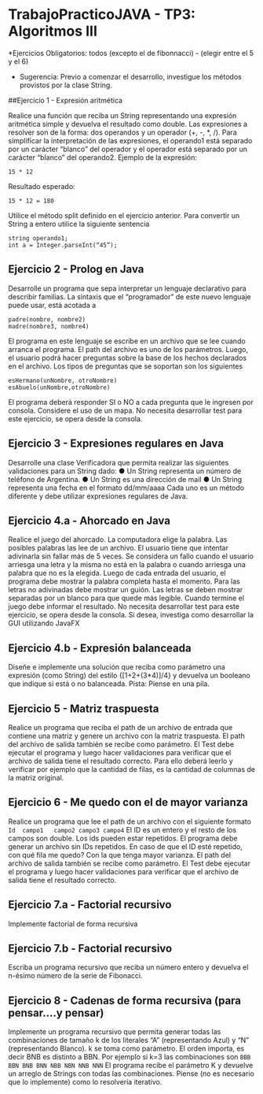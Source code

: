 # TrabajoPracticoJAVA - TP3: Algoritmos III

*Ejercicios Obligatorios: todos (excepto el de fibonnacci) - (elegir entre el 5 y el 6)

* Sugerencia:  Previo a comenzar el desarrollo, investigue los métodos provistos por la clase String.

##Ejercicio 1 - Expresión aritmética

Realice una función que reciba un String representando una expresión aritmética simple y devuelva el resultado como double.
Las expresiones a resolver son de la forma: dos operandos y un operador (+, -, *, /). Para simplificar la interpretación de las expresiones, el operando1 está separado por un carácter “blanco” del operador y el operador está separado por un carácter “blanco” del operando2.
Ejemplo de la expresión:
```
15 * 12
```
Resultado esperado:
```
15 * 12 = 180
```
Utilice el método split definido en el ejercicio anterior. Para convertir un String a entero utilice la siguiente sentencia

```
string operando1;
int a = Integer.parseInt(“45”);
```

## Ejercicio 2 - Prolog en Java
Desarrolle un programa que sepa interpretar un lenguaje declarativo para describir familias.
La sintaxis que el “programador” de este nuevo lenguaje puede usar, está acotada a
```
padre(nombre, nombre2)
madre(nombre3, nombre4)
```
El programa en este lenguaje se escribe en un archivo que se lee cuando arranca el programa. El path del archivo es uno de los parámetros.
Luego, el usuario podrá hacer preguntas sobre la base de los hechos declarados en el archivo. Los tipos de preguntas que se soportan son los siguientes
```
esHermano(unNombre, otroNombre)
esAbuelo(unNombre,otroNombre)
```
El programa deberá responder SI o NO a cada pregunta que le ingresen por consola.
Considere el uso de un mapa.
No necesita desarrollar test para este ejercicio, se opera desde la consola.


## Ejercicio 3 - Expresiones regulares en Java

Desarrolle una clase Verificadora que permita realizar las siguientes validaciones para un String dado:
●	Un String representa un número de teléfono de Argentina.
●	Un String es una dirección de mail
●	Un String representa una fecha en el formato dd/mm/aaaa
Cada uno es un método diferente y debe utilizar expresiones regulares de Java.


## Ejercicio 4.a - Ahorcado en Java

Realice el juego del ahorcado. La computadora elige la palabra. Las posibles palabras las lee de un archivo. El usuario tiene que intentar adivinarla sin fallar más de 5 veces.
Se considera un fallo cuando el usuario arriesga una letra y la misma no está en la palabra o cuando arriesga una palabra que no es la elegida.
Luego de cada entrada del usuario, el programa debe mostrar la palabra completa hasta el momento. Para las letras no adivinadas debe mostrar un guión. Las letras se deben mostrar separadas por un blanco para que quede más legible. Cuando termine el juego debe informar el resultado.
No necesita desarrollar test para este ejercicio, se opera desde la consola. Si desea, investiga como desarrollar la GUI utilizando JavaFX


## Ejercicio 4.b - Expresión balanceada

Diseñe e implemente una solución que reciba como parámetro una expresión (como String)  del estilo {[1+2+(3*4)]/4} y devuelva un booleano que indique si está o no balanceada.
Pista: Piense en una pila.


## Ejercicio 5 - Matriz traspuesta
Realice un programa que reciba el path de un archivo de entrada que contiene una matriz y genere un archivo con la matriz traspuesta. El path del archivo de salida también se recibe como parámetro.
El Test debe ejecutar el programa y luego hacer validaciones para verificar que el archivo de salida tiene el resultado correcto. Para ello deberá leerlo y verificar por ejemplo que la cantidad de filas, es la cantidad de columnas de la matriz original.


## Ejercicio 6 - Me quedo con el de mayor varianza
Realice un programa que lee el path de un archivo con el siguiente formato
	```
	Id	campo1	 campo2 campo3 campo4
	```
El ID es un entero y el resto de los campos son double. Los ids pueden estar repetidos. El programa debe generar un archivo sin IDs repetidos.  En caso de que el ID esté repetido, con qué fila me quedo? Con la que tenga mayor varianza.
El path del archivo de salida también se recibe como parámetro.
El Test debe ejecutar el programa y luego hacer validaciones para verificar que el archivo de salida tiene el resultado correcto.

## Ejercicio 7.a - Factorial recursivo

Implemente factorial de forma recursiva

## Ejercicio 7.b - Factorial recursivo

Escriba un programa recursivo que reciba un número entero y devuelva el n-ésimo número de la serie de Fibonacci.


## Ejercicio 8 - Cadenas de forma recursiva (para pensar….y pensar)

Implemente un programa recursivo que permita generar todas las combinaciones de tamaño k de los literales “A” (representando Azul) y “N” (representando Blanco). k se toma como parámetro. El orden importa, es decir BNB es distinto a BBN.
Por ejemplo si k=3 las combinaciones son
	```
BBB
BBN
BNB
BNN
NBB
NBN
NNB
NNN
	```
El programa recibe el parámetro K y devuelve un arreglo de Strings con todas las combinaciones.
Piense (no es necesario que lo implemente) como lo resolvería iterativo.

